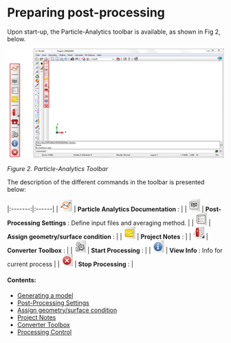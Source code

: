 # Preparing post-processing

Upon start-up, the Particle-Analytics toolbar is available, as shown in Fig 2, below.

![](img/post_preprocess_toolbar.png "The Particle-Analytics Toolbar")

*Figure 2. Particle-Analytics Toolbar*


The description of the different commands in the toolbar is presented below:

|:-------:|:------|
| ![](img/PA_help.png)      | **Particle Analytics Documentation** : |
| ![](img/pre_settings.png) | **Post-Processing Settings** : Define input files and averaging method. |
| ![](img/pre_surfaces.png) | **Assign geometry/surface condition** : |
| ![](img/pre_notes.png)    | **Project Notes** : |
| ![](img/toolbox.png)      | **Converter Toolbox** : |
| ![](img/pre_run_exec.png) | **Start Processing** : |
| ![](img/pre_run_info.png) | **View Info** : Info for current process |
| ![](img/pre_run_stop.png) | **Stop Processing** : |

#### Contents:

* [Generating a model](post_generating_a_model.md)
* [Post-Processing Settings](post_processing_options.md)
* [Assign geometry/surface condition](post_assign_geo_and_conditions.md)
* [Project Notes](post_notes.md)
* [Converter Toolbox](post_toolbox.md)
* [Processing Control](post_processing_control.md)
